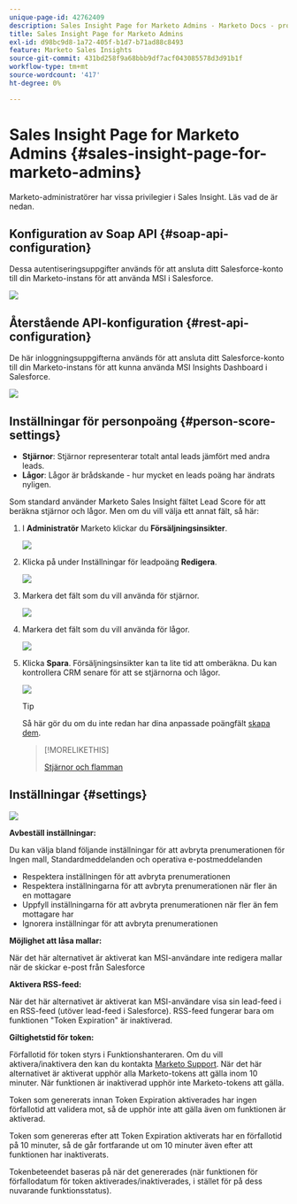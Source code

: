 ```yaml
---
unique-page-id: 42762409
description: Sales Insight Page for Marketo Admins - Marketo Docs - produktdokumentation
title: Sales Insight Page for Marketo Admins
exl-id: d98bc9d8-1a72-405f-b1d7-b71ad88c8493
feature: Marketo Sales Insights
source-git-commit: 431bd258f9a68bbb9df7acf043085578d3d91b1f
workflow-type: tm+mt
source-wordcount: '417'
ht-degree: 0%

---
```


# Sales Insight Page for Marketo Admins {#sales-insight-page-for-marketo-admins}

Marketo-administratörer har vissa privilegier i Sales Insight. Läs vad de är nedan.

## Konfiguration av Soap API {#soap-api-configuration}

Dessa autentiseringsuppgifter används för att ansluta ditt Salesforce-konto till din Marketo-instans för att använda MSI i Salesforce.

![](assets/one-1.png)

## Återstående API-konfiguration {#rest-api-configuration}

De här inloggningsuppgifterna används för att ansluta ditt Salesforce-konto till din Marketo-instans för att kunna använda MSI Insights Dashboard i Salesforce.

![](assets/two-1.png)

## Inställningar för personpoäng {#person-score-settings}

* **Stjärnor**: Stjärnor representerar totalt antal leads jämfört med andra leads.
* **Lågor**: Lågor är brådskande - hur mycket en leads poäng har ändrats nyligen.

Som standard använder Marketo Sales Insight fältet Lead Score för att beräkna stjärnor och lågor. Men om du vill välja ett annat fält, så här:

1. I **Administratör** Marketo klickar du **Försäljningsinsikter**.

   ![](assets/four.png)

1. Klicka på under Inställningar för leadpoäng **Redigera**.

   ![](assets/five.png)

1. Markera det fält som du vill använda för stjärnor.

   ![](assets/six.png)

1. Markera det fält som du vill använda för lågor.

   ![](assets/seven.png)

1. Klicka **Spara**. Försäljningsinsikter kan ta lite tid att omberäkna. Du kan kontrollera CRM senare för att se stjärnorna och lågor.

   ![](assets/eight.png)

   >[!TIP]
   >
   >Så här gör du om du inte redan har dina anpassade poängfält [skapa dem](/help/marketo/product-docs/administration/field-management/create-a-custom-field-in-marketo.md).

   >[!MORELIKETHIS]
   >
   >[Stjärnor och flamman](/help/marketo/product-docs/marketo-sales-insight/msi-for-salesforce/features/stars-and-flames/customize-stars-and-flames.md)

## Inställningar {#settings}

![](assets/nine.png)

**Avbeställ inställningar:**

Du kan välja bland följande inställningar för att avbryta prenumerationen för Ingen mall, Standardmeddelanden och operativa e-postmeddelanden

* Respektera inställningen för att avbryta prenumerationen
* Respektera inställningarna för att avbryta prenumerationen när fler än en mottagare
* Uppfyll inställningarna för att avbryta prenumerationen när fler än fem mottagare har
* Ignorera inställningar för att avbryta prenumerationen

**Möjlighet att låsa mallar:**

När det här alternativet är aktiverat kan MSI-användare inte redigera mallar när de skickar e-post från Salesforce

**Aktivera RSS-feed:**

När det här alternativet är aktiverat kan MSI-användare visa sin lead-feed i en RSS-feed (utöver lead-feed i Salesforce). RSS-feed fungerar bara om funktionen &quot;Token Expiration&quot; är inaktiverad.

**Giltighetstid för token:**

Förfallotid för token styrs i Funktionshanteraren. Om du vill aktivera/inaktivera den kan du kontakta [Marketo Support](https://nation.marketo.com/t5/Support/ct-p/Support). När det här alternativet är aktiverat upphör alla Marketo-tokens att gälla inom 10 minuter. När funktionen är inaktiverad upphör inte Marketo-tokens att gälla.

Token som genererats innan Token Expiration aktiverades har ingen förfallotid att validera mot, så de upphör inte att gälla även om funktionen är aktiverad.

Token som genereras efter att Token Expiration aktiverats har en förfallotid på 10 minuter, så de går fortfarande ut om 10 minuter även efter att funktionen har inaktiverats.

Tokenbeteendet baseras på när det genererades (när funktionen för förfallodatum för token aktiverades/inaktiverades, i stället för på dess nuvarande funktionsstatus).
